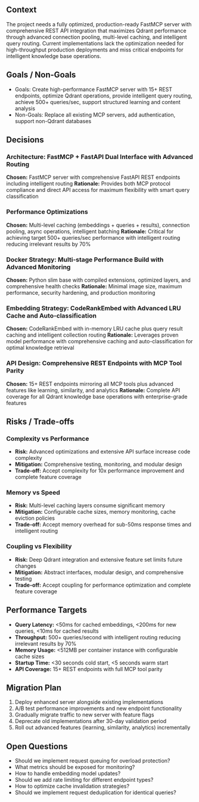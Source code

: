 ## Context
The project needs a fully optimized, production-ready FastMCP server with comprehensive REST API integration that maximizes Qdrant performance through advanced connection pooling, multi-level caching, and intelligent query routing. Current implementations lack the optimization needed for high-throughput production deployments and miss critical endpoints for intelligent knowledge base operations.

## Goals / Non-Goals
- Goals: Create high-performance FastMCP server with 15+ REST endpoints, optimize Qdrant operations, provide intelligent query routing, achieve 500+ queries/sec, support structured learning and content analysis
- Non-Goals: Replace all existing MCP servers, add authentication, support non-Qdrant databases

## Decisions

### Architecture: FastMCP + FastAPI Dual Interface with Advanced Routing
**Chosen:** FastMCP server with comprehensive FastAPI REST endpoints including intelligent routing
**Rationale:** Provides both MCP protocol compliance and direct API access for maximum flexibility with smart query classification

### Performance Optimizations
**Chosen:** Multi-level caching (embeddings + queries + results), connection pooling, async operations, intelligent batching
**Rationale:** Critical for achieving target 500+ queries/sec performance with intelligent routing reducing irrelevant results by 70%

### Docker Strategy: Multi-stage Performance Build with Advanced Monitoring
**Chosen:** Python slim base with compiled extensions, optimized layers, and comprehensive health checks
**Rationale:** Minimal image size, maximum performance, security hardening, and production monitoring

### Embedding Strategy: CodeRankEmbed with Advanced LRU Cache and Auto-classification
**Chosen:** CodeRankEmbed with in-memory LRU cache plus query result caching and intelligent collection routing
**Rationale:** Leverages proven model performance with comprehensive caching and auto-classification for optimal knowledge retrieval

### API Design: Comprehensive REST Endpoints with MCP Tool Parity
**Chosen:** 15+ REST endpoints mirroring all MCP tools plus advanced features like learning, similarity, and analytics
**Rationale:** Complete API coverage for all Qdrant knowledge base operations with enterprise-grade features

## Risks / Trade-offs

### Complexity vs Performance
- **Risk:** Advanced optimizations and extensive API surface increase code complexity
- **Mitigation:** Comprehensive testing, monitoring, and modular design
- **Trade-off:** Accept complexity for 10x performance improvement and complete feature coverage

### Memory vs Speed
- **Risk:** Multi-level caching layers consume significant memory
- **Mitigation:** Configurable cache sizes, memory monitoring, cache eviction policies
- **Trade-off:** Accept memory overhead for sub-50ms response times and intelligent routing

### Coupling vs Flexibility
- **Risk:** Deep Qdrant integration and extensive feature set limits future changes
- **Mitigation:** Abstract interfaces, modular design, and comprehensive testing
- **Trade-off:** Accept coupling for performance optimization and complete feature coverage

## Performance Targets
- **Query Latency:** <50ms for cached embeddings, <200ms for new queries, <10ms for cached results
- **Throughput:** 500+ queries/second with intelligent routing reducing irrelevant results by 70%
- **Memory Usage:** <512MB per container instance with configurable cache sizes
- **Startup Time:** <30 seconds cold start, <5 seconds warm start
- **API Coverage:** 15+ REST endpoints with full MCP tool parity

## Migration Plan
1. Deploy enhanced server alongside existing implementations
2. A/B test performance improvements and new endpoint functionality
3. Gradually migrate traffic to new server with feature flags
4. Deprecate old implementations after 30-day validation period
5. Roll out advanced features (learning, similarity, analytics) incrementally

## Open Questions
- Should we implement request queuing for overload protection?
- What metrics should be exposed for monitoring?
- How to handle embedding model updates?
- Should we add rate limiting for different endpoint types?
- How to optimize cache invalidation strategies?
- Should we implement request deduplication for identical queries?